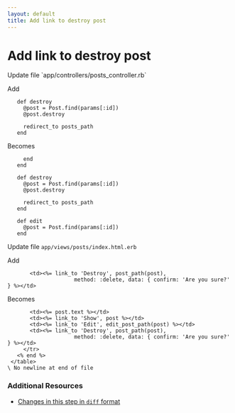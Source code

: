 ```yaml
---
layout: default
title: Add link to destroy post
---
```


<h1 id="main">Add link to destroy post</h1>
Update file `app/controllers/posts_controller.rb`

Add
<pre><code>   def destroy
     @post = Post.find(params[:id])
     @post.destroy
&nbsp;
     redirect_to posts_path
   end</code></pre>


Becomes
<pre><code>     end
   end
&nbsp;
   def destroy
     @post = Post.find(params[:id])
     @post.destroy
&nbsp;
     redirect_to posts_path
   end
&nbsp;
   def edit
     @post = Post.find(params[:id])
   end
</code></pre>


Update file `app/views/posts/index.html.erb`

Add
<pre><code>       &lt;td&gt;&lt;%= link_to &#39;Destroy&#39;, post_path(post),
                     method: :delete, data: { confirm: &#39;Are you sure?&#39; } %&gt;&lt;/td&gt;</code></pre>


Becomes
<pre><code>       &lt;td&gt;&lt;%= post.text %&gt;&lt;/td&gt;
       &lt;td&gt;&lt;%= link_to &#39;Show&#39;, post %&gt;&lt;/td&gt;
       &lt;td&gt;&lt;%= link_to &#39;Edit&#39;, edit_post_path(post) %&gt;&lt;/td&gt;
       &lt;td&gt;&lt;%= link_to &#39;Destroy&#39;, post_path(post),
                     method: :delete, data: { confirm: &#39;Are you sure?&#39; } %&gt;&lt;/td&gt;
     &lt;/tr&gt;
   &lt;% end %&gt;
 &lt;/table&gt;
\ No newline at end of file
</code></pre>



### Additional Resources

* [Changes in this step in `diff` format](https://github.com/software-academy/rails_getting_started_bdd/commit/38cf9eddedcb07cbbf936061bbd2847716f70e38)

